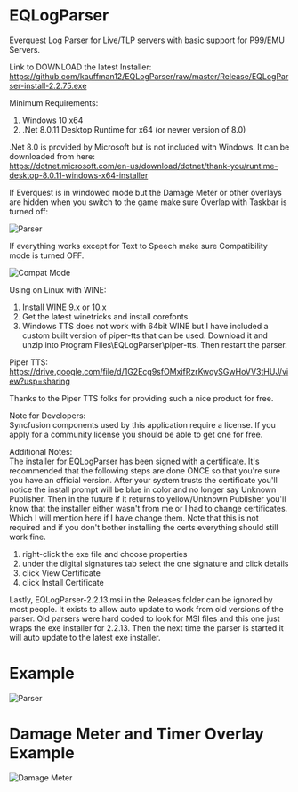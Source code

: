 # EQLogParser
Everquest Log Parser for Live/TLP servers with basic support for P99/EMU Servers.

Link to DOWNLOAD the latest Installer:</br>
https://github.com/kauffman12/EQLogParser/raw/master/Release/EQLogParser-install-2.2.75.exe

Minimum Requirements:
1. Windows 10 x64
2. .Net 8.0.11 Desktop Runtime for x64 (or newer version of 8.0)

.Net 8.0 is provided by Microsoft but is not included with Windows. It can be downloaded from here:</br>
https://dotnet.microsoft.com/en-us/download/dotnet/thank-you/runtime-desktop-8.0.11-windows-x64-installer

If Everquest is in windowed mode but the Damage Meter or other overlays are hidden when you switch to the game make sure Overlap with Taskbar is turned off:</br>

![Parser](./examples/eqsetting.png)

If everything works except for Text to Speech make sure Compatibility mode is turned OFF.

![Compat Mode](./examples/compat.png)

Using on Linux with WINE:
1. Install WINE 9.x or 10.x
2. Get the latest winetricks and install corefonts
3. Windows TTS does not work with 64bit WINE but I have included a custom built version of piper-tts that can be used. Download it and unzip into Program Files\EQLogParser\piper-tts. Then restart the parser.

Piper TTS:</br>
https://drive.google.com/file/d/1G2Ecg9sfOMxifRzrKwqySGwHoVV3tHUJ/view?usp=sharing

Thanks to the Piper TTS folks for providing such a nice product for free.

Note for Developers:</br>
Syncfusion components used by this application require a license. If you apply for a community license you should be able to get one for free.

Additional Notes:</br>
The installer for EQLogParser has been signed with a certificate. It's recommended that the following steps are done ONCE so that you're sure you have an official version. After your system trusts the certificate you'll notice the install prompt will be blue in color and no longer say Unknown Publisher. Then in the future if it returns to yellow/Unknown Publisher you'll know that the installer either wasn't from me or I had to change certificates. Which I will mention here if I have change them. Note that this is not required and if you don't bother installing the certs everything should still work fine.

1. right-click the exe file and choose properties
2. under the digital signatures tab select the one signature and click details
3. click View Certificate
4. click Install Certificate

Lastly, EQLogParser-2.2.13.msi in the Releases folder can be ignored by most people. It exists to allow auto update to work from old versions of the parser. Old parsers were hard coded to look for MSI files and this one just wraps the exe installer for 2.2.13. Then the next time the parser is started it will auto update to the latest exe installer.


# Example
![Parser](./examples/example1.png)

# Damage Meter and Timer Overlay Example
![Damage Meter](./examples/example2.png)
